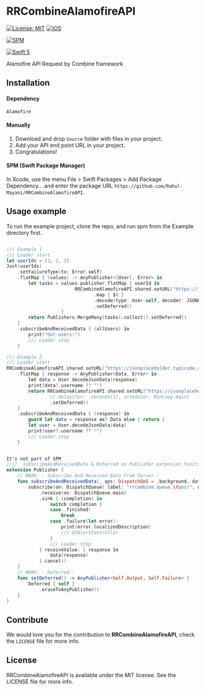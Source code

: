 # RRCombineAlamofireAPI


[![License: MIT](https://img.shields.io/badge/license-MIT-green.svg?style=flat)](https://github.com/Rahul-Mayani/RRCombineAlamofireAPI/blob/master/LICENSE)
[![iOS](https://img.shields.io/badge/Platform-iOS-purpel.svg?style=flat)](https://developer.apple.com/ios/)

[![SPM](https://img.shields.io/badge/SPM-orange.svg?style=flat)](https://swift.org/package-manager/)

[![Swift 5](https://img.shields.io/badge/Swift-5-orange.svg?style=flat)](https://developer.apple.com/swift/)


Alamofire API Request by Combine framework


## Installation

#### Dependency
`Alamofire`


#### Manually
1. Download and drop `Source` folder with files in your project.
2. Add your API end point URL in your project.
3. Congratulations!  


#### SPM (Swift Package Manager)
In Xcode, use the menu File > Swift Packages > Add Package Dependency... and enter the package URL `https://github.com/Rahul-Mayani/RRCombineAlamofireAPI`.


## Usage example
To run the example project, clone the repo, and run spm from the Example directory first.


```swift

/// Example 1
/// Loader start
let userIds = [1, 2, 3]
Just(userIds)
    .setFailureType(to: Error.self)
    .flatMap { (values) -> AnyPublisher<[User], Error> in
        let tasks = values.publisher.flatMap { userId in
                         RRCombineAlamofireAPI.shared.setURL("https://jsonplaceholder.typicode.com/users/\(userId)")
                                .map { $0 }
                                .decode(type: User.self, decoder: JSONDecoder())
                                .setDeferred()
                    }
        return Publishers.MergeMany(tasks).collect().setDeferred()
    }
    .subscribeAndReceivedData { (allUsers) in
        print("Got users:")
        /// Loader stop
    }

/// Example 2
/// Loader start
RRCombineAlamofireAPI.shared.setURL("https://jsonplaceholder.typicode.com/users/1")
    .flatMap { response -> AnyPublisher<Data, Error> in
        let data = User.decodeJsonData(response)
        print(data?.username ?? "")
        return RRCombineAlamofireAPI.shared.setURL("https://jsonplaceholder.typicode.com/users/2")
                //.delay(for: .seconds(1), scheduler: RunLoop.main)
                .setDeferred()
    }
    .subscribeAndReceivedData { (response) in
        guard let data = response as? Data else { return }
        let user = User.decodeJsonData(data)
        print(user?.username ?? "")
        /// Loader stop
    }


It's not part of SPM
////  subscribeAndReceivedData & Deferred as Publisher extension functions for reuse
extension Publisher {
    // MARK: - Subscribe And Received Data From Server -
    func subscribeAndReceivedData(_ qos: DispatchQoS = .background, data: @escaping((Any) -> ())) {
        subscribe(on: DispatchQueue( label: "rrcombine.queue.\(qos)", qos: qos, attributes: [.concurrent], target: nil))
            .receive(on: DispatchQueue.main)
            .sink { (completion) in
                switch completion {
                case .finished:
                    break
                case .failure(let error):
                    print(error.localizedDescription)
                    /// UIAlertController
                }
                /// Loader stop
            } receiveValue: { response in
                data(response)
            }.cancel()
    }
    // MARK: - Deferred -
    func setDeferred() -> AnyPublisher<Self.Output, Self.Failure> {
        Deferred { self }
            .eraseToAnyPublisher()
    }
}

```

## Contribute 

We would love you for the contribution to **RRCombineAlamofireAPI**, check the ``LICENSE`` file for more info.


## License

RRCombineAlamofireAPI is available under the MIT license. See the LICENSE file for more info.

